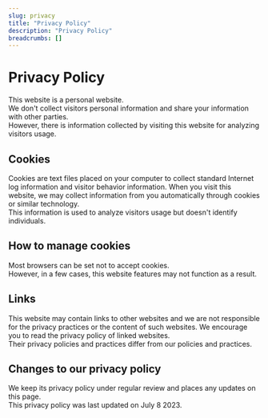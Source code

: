 ```yaml
---
slug: privacy
title: "Privacy Policy"
description: "Privacy Policy"
breadcrumbs: []
---
```


# Privacy Policy

This website is a personal website.  
We don't collect visitors personal information and share your information with other parties.  
However, there is information collected by visiting this website for analyzing visitors usage.

## Cookies

Cookies are text files placed on your computer to collect standard Internet log information and visitor behavior information.
When you visit this website, we may collect information from you automatically through cookies or similar technology.  
This information is used to analyze visitors usage but doesn't identify individuals.

## How to manage cookies

Most browsers can be set not to accept cookies.  
However, in a few cases, this website features may not function as a result.

## Links

This website may contain links to other websites and we are not responsible for the privacy practices or the content of such websites.
We encourage you to read the privacy policy of linked websites.  
Their privacy policies and practices differ from our policies and practices.

## Changes to our privacy policy

We keep its privacy policy under regular review and places any updates on this page.  
This privacy policy was last updated on July 8 2023.
